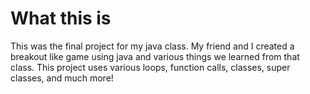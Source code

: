 # What this is
This was the final project for my java class.
My friend and I created a breakout like game using java and various things we learned from that class.
This project uses various loops, function calls, classes, super classes, and much more!

